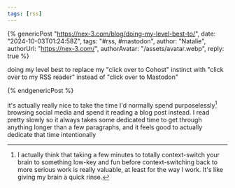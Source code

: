 ```yaml
---
tags: [rss]
---
```


{% genericPost "https://nex-3.com/blog/doing-my-level-best-to/",
    date: "2024-10-03T01:24:58Z",
    tags: "#rss, #mastodon",
    author: "Natalie",
    authorUrl: "https://nex-3.com/",
    authorAvatar: "/assets/avatar.webp",
    reply: true %}
  <p>
    doing my level best to replace my "click over to Cohost" instinct with
    "click over to my RSS reader" instead of "click over to Mastodon"
  </p>
{% endgenericPost %}

it's actually really nice to take the time I'd normally spend purposelessly[^1]
browsing social media and spend it reading a blog post instead. I read pretty
slowly so it always takes some dedicated time to get through anything longer
than a few paragraphs, and it feels good to actually dedicate that time
intentionally

[^1]: I actually think that taking a few minutes to totally context-switch your
      brain to something low-key and fun before context-switching back to more
      serious work is really valuable, at least for the way I work. It's like
      giving my brain a quick rinse.
